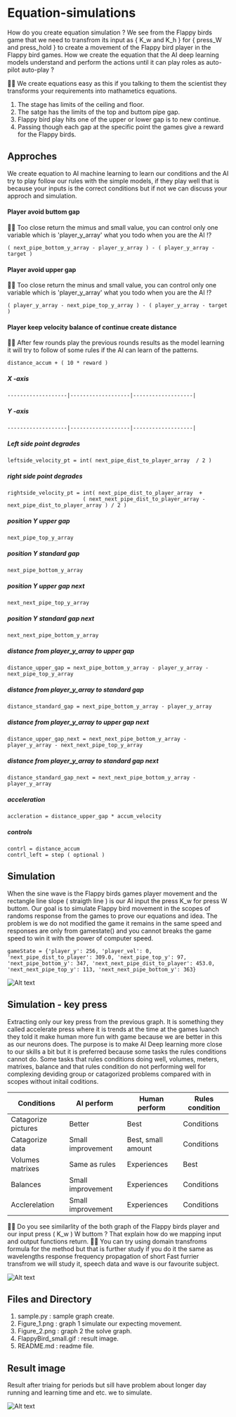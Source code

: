 # Equation-simulations
How do you create equation simulation ? We see from the Flappy birds game that we need to transfrom its input as { K_w and K_h } for { press_W and press_hold } to create a movement of the Flappy bird player in the Flappy bird games. How we create the equation that the AI deep learning models understand and perform the actions until it can play roles as auto-pilot auto-play ?

👧💬 We create equations easy as this if you talking to them the scientist they transforms your requirements into mathametics equations.
1. The stage has limits of the ceiling and floor.
2. The satge has the limits of the top and buttom pipe gap.
3. Flappy bird play hits one of the upper or lower gap is to new continue.
4. Passing though each gap at the specific point the games give a reward for the Flappy birds.

## Approches ##

We create equation to AI machine learning to learn our conditions and the AI try to play follow our rules with the simple models, if they play well that is because your inputs is the correct conditions but if not we can discuss your approch and simulation.

#### Player avoid buttom gap ####

👧💬 Too close return the mimus and small value, you can control only one variable which is 'player_y_array' what you todo when you are the AI !?
```
( next_pipe_bottom_y_array - player_y_array ) - ( player_y_array - target )
```

#### Player avoid upper gap ####

👧💬 Too close return the minus and small value, you can control only one variable which is 'player_y_array' what you todo when you are the AI !?
```
( player_y_array - next_pipe_top_y_array ) - ( player_y_array - target )
```

#### Player keep velocity balance of continue create distance ####

👧💬 After few rounds play the previous rounds results as the model learning it will try to follow of some rules if the AI can learn of the patterns.
```
distance_accum + ( 10 * reward )
```

##### X -axis	#####
 
```
-------------------|-------------------|-------------------|
```

##### Y -axis #####

```
-------------------|-------------------|-------------------|
```
	
##### Left side point degrades #####

``` 
leftside_velocity_pt = int( next_pipe_dist_to_player_array  / 2 )
``` 
	
##### right side point degrades #####

```  
rightside_velocity_pt = int( next_pipe_dist_to_player_array  + 
                        ( next_next_pipe_dist_to_player_array - next_pipe_dist_to_player_array ) / 2 ) 
``` 
	
##### position Y upper gap #####

``` 
next_pipe_top_y_array
``` 

##### position Y standard gap #####

``` 
next_pipe_bottom_y_array 
``` 

##### position Y upper gap next #####

``` 
next_next_pipe_top_y_array
``` 

##### position Y standard gap next #####

``` 
next_next_pipe_bottom_y_array
``` 
	
##### distance from player_y_array to upper gap #####

``` 
distance_upper_gap = next_pipe_bottom_y_array - player_y_array - next_pipe_top_y_array
``` 

##### distance from player_y_array to standard gap #####

``` 
distance_standard_gap = next_pipe_bottom_y_array - player_y_array
``` 

##### distance from player_y_array to upper gap next #####

``` 
distance_upper_gap_next = next_next_pipe_bottom_y_array - player_y_array - next_next_pipe_top_y_array
``` 

##### distance from player_y_array to standard gap next #####

``` 
distance_standard_gap_next = next_next_pipe_bottom_y_array - player_y_array
``` 

##### acceleration #####

``` 
accleration = distance_upper_gap * accum_velocity
``` 

##### controls #####

``` 
contrl = distance_accum
contrl_left = step ( optional )
``` 

## Simulation ##

When the sine wave is the Flappy birds games player movement and the rectangle line slope ( straigth line ) is our AI input the press K_w for press W buttom. Our goal is to simulate Flappy bird movement in the scopes of randoms response from the games to prove our equations and idea. The problem is we do not modified the game it remains in the same speed and responses are only from gamestate() and you cannot breaks the game speed to win it with the power of computer speed.

``` 
gameState = {'player_y': 256, 'player_vel': 0, 'next_pipe_dist_to_player': 309.0, 'next_pipe_top_y': 97, 
'next_pipe_bottom_y': 347, 'next_next_pipe_dist_to_player': 453.0, 'next_next_pipe_top_y': 113, 'next_next_pipe_bottom_y': 363} 
```

![Alt text](https://github.com/jkaewprateep/Equation-simulations/blob/main/Figure_1.png?raw=true "Title")

## Simulation - key press ##

Extracting only our key press from the previous graph. It is something they called accelerate press where it is trends at the time at the games luanch they told it make human more fun with game because we are better in this as our neurons does. The purpose is to make AI Deep learning more close to our skills a bit but it is preferred because some tasks the rules conditions cannot do. Some tasks that rules conditions doing well, volumes, meters, matrixes, balance and that rules condition do not performing well for complexing deviding group or catagorized problems compared with in scopes without initail coditions.

| Conditions | AI perform | Human perform | Rules condition |
| --- | --- | --- | --- |
| Catagorize pictures | Better | Best | Conditions |
| Catagorize data | Small improvement | Best, small amount | Conditions |
| Volumes matrixes | Same as rules | Experiences | Best |
| Balances | Small improvement | Experiences | Conditions |
| Acclerelation | Small improvement | Experiences | Conditions |

🐑💬 Do you see similarlity of the both graph of the Flappy birds player and our input press ( K_w ) W buttom ? That explain how do we mapping input and output functions return.
🧸💬 You can try using domain transfroms formula for the method but that is further study if you do it the same as wavelengths response frequency propagation of short Fast furrier transfrom we will study it, speech data and wave is our favourite subject.

![Alt text](https://github.com/jkaewprateep/Equation-simulations/blob/main/Figure_2.png?raw=true "Title")

## Files and Directory ##

1. sample.py : sample graph create.
2. Figure_1.png : graph 1 simulate our expecting movement.
3. Figure_2.png : graph 2 the solve graph.
4. FlappyBird_small.gif : result image.
5. README.md : readme file.

## Result image ##

Result after triaing for periods but sill have problem about longer day running and learning time and etc. we to simulate.

![Alt text](https://github.com/jkaewprateep/Equation-simulations/blob/main/FlappyBird_small.gif?raw=true "Title")

